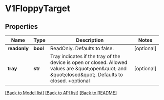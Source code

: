# V1FloppyTarget

## Properties
Name | Type | Description | Notes
------------ | ------------- | ------------- | -------------
**readonly** | **bool** | ReadOnly. Defaults to false. | [optional] 
**tray** | **str** | Tray indicates if the tray of the device is open or closed. Allowed values are \&quot;open\&quot; and \&quot;closed\&quot;. Defaults to closed. +optional | [optional] 

[[Back to Model list]](../README.md#documentation-for-models) [[Back to API list]](../README.md#documentation-for-api-endpoints) [[Back to README]](../README.md)


